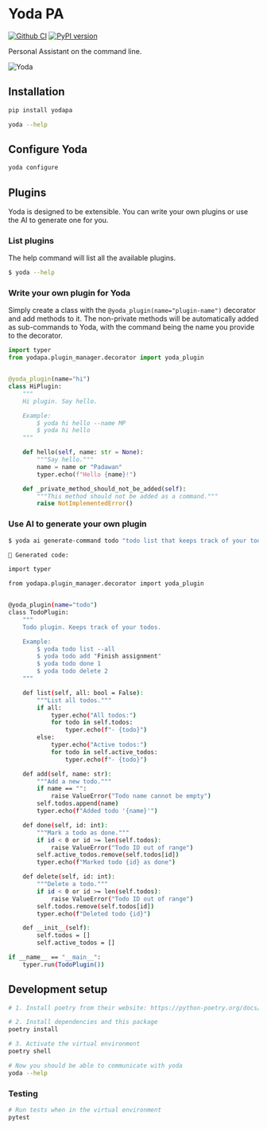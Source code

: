 # Yoda PA

[![Github CI](https://github.com/yoda-pa/yoda/actions/workflows/ci.yml/badge.svg)](https://github.com/yoda-pa/yoda/actions/workflows/ci.yml)
[![PyPI version](https://badge.fury.io/py/yodapa.svg)](https://badge.fury.io/py/yodapa)

Personal Assistant on the command line.

![Yoda](logo.png)

## Installation

```bash
pip install yodapa

yoda --help
```

## Configure Yoda

```bash
yoda configure
```

## Plugins

Yoda is designed to be extensible. You can write your own plugins or use the AI to generate one for you.

### List plugins

The help command will list all the available plugins.

```bash
$ yoda --help
```

### Write your own plugin for Yoda

Simply create a class with the `@yoda_plugin(name="plugin-name")` decorator and add methods to it. The non-private
methods will be automatically added as sub-commands to Yoda, with the command being the name you provide to the
decorator.

```python
import typer
from yodapa.plugin_manager.decorator import yoda_plugin


@yoda_plugin(name="hi")
class HiPlugin:
    """
    Hi plugin. Say hello.

    Example:
        $ yoda hi hello --name MP
        $ yoda hi hello
    """

    def hello(self, name: str = None):
        """Say hello."""
        name = name or "Padawan"
        typer.echo(f"Hello {name}!")

    def _private_method_should_not_be_added(self):
        """This method should not be added as a command."""
        raise NotImplementedError()
```

### Use AI to generate your own plugin

```bash
$ yoda ai generate-command todo "todo list that keeps track of your todos"

🤖 Generated code:

import typer

from yodapa.plugin_manager.decorator import yoda_plugin


@yoda_plugin(name="todo")
class TodoPlugin:
    """
    Todo plugin. Keeps track of your todos.

    Example:
        $ yoda todo list --all
        $ yoda todo add "Finish assignment"
        $ yoda todo done 1
        $ yoda todo delete 2
    """

    def list(self, all: bool = False):
        """List all todos."""
        if all:
            typer.echo("All todos:")
            for todo in self.todos:
                typer.echo(f"- {todo}")
        else:
            typer.echo("Active todos:")
            for todo in self.active_todos:
                typer.echo(f"- {todo}")

    def add(self, name: str):
        """Add a new todo."""
        if name == "":
            raise ValueError("Todo name cannot be empty")
        self.todos.append(name)
        typer.echo(f"Added todo '{name}'")

    def done(self, id: int):
        """Mark a todo as done."""
        if id < 0 or id >= len(self.todos):
            raise ValueError("Todo ID out of range")
        self.active_todos.remove(self.todos[id])
        typer.echo(f"Marked todo {id} as done")

    def delete(self, id: int):
        """Delete a todo."""
        if id < 0 or id >= len(self.todos):
            raise ValueError("Todo ID out of range")
        self.todos.remove(self.todos[id])
        typer.echo(f"Deleted todo {id}")

    def __init__(self):
        self.todos = []
        self.active_todos = []

if __name__ == "__main__":
    typer.run(TodoPlugin())

```

## Development setup

```bash
# 1. Install poetry from their website: https://python-poetry.org/docs/#installation

# 2. Install dependencies and this package
poetry install

# 3. Activate the virtual environment
poetry shell

# Now you should be able to communicate with yoda
yoda --help
```

### Testing

```bash
# Run tests when in the virtual environment
pytest
```
